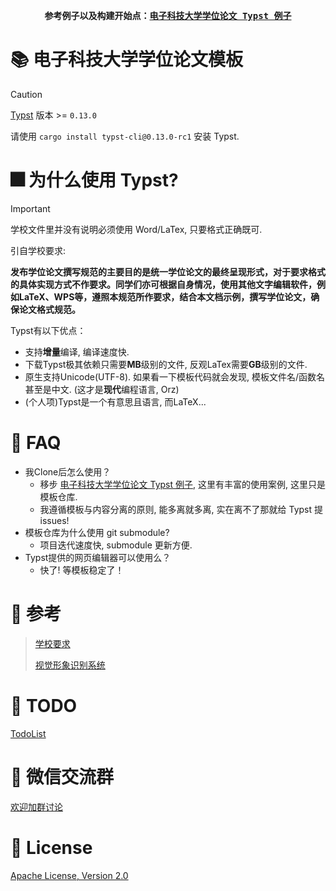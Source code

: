 <div align="center">
<strong>
<samp>

参考例子以及构建开始点：[电子科技大学学位论文 Typst 例子](https://github.com/qujihan/uestc-typst-thesis-example)

</samp>
</strong>
</div>


# 📚 电子科技大学学位论文模板
> [!CAUTION]
> [Typst](https://typst.app/home/) 版本 >= `0.13.0`
> 
> 请使用 `cargo install typst-cli@0.13.0-rc1` 安装 Typst.

# 🎆 为什么使用 Typst?
> [!IMPORTANT]  
> 学校文件里并没有说明必须使用 Word/LaTex, 只要格式正确既可.
> 
> 引自学校要求:
> 
> **发布学位论文撰写规范的主要目的是统一学位论文的最终呈现形式，对于要求格式的具体实现方式不作要求。同学们亦可根据自身情况，使用其他文字编辑软件，例如LaTeX、WPS等，遵照本规范所作要求，结合本文档示例，撰写学位论文，确保论文格式规范。**

Typst有以下优点：
- 支持**增量**编译, 编译速度快.
- 下载Typst极其依赖只需要**MB**级别的文件, 反观LaTex需要**GB**级别的文件.
- 原生支持Unicode(UTF-8). 如果看一下模板代码就会发现, 模板文件名/函数名 甚至是中文. (这才是**现代**编程语言, Orz)
- (个人项)Typst是一个有意思且语言, 而LaTeX...

# 🙋 FAQ
- 我Clone后怎么使用？
    - 移步 [电子科技大学学位论文 Typst 例子](https://github.com/qujihan/uestc-typst-thesis-example), 这里有丰富的使用案例, 这里只是模板仓库. 
    - 我遵循模板与内容分离的原则, 能多离就多离, 实在离不了那就给 Typst 提 issues!
- 模板仓库为什么使用 git submodule?
    - 项目迭代速度快, submodule 更新方便.
- Typst提供的网页编辑器可以使用么？
    - 快了! 等模板稳定了！

# 🔗 参考
> [学校要求](https://gr.uestc.edu.cn/xiazai/114/3917)
> 
> [视觉形象识别系统](https://vi.uestc.edu.cn/)

# 🎯 TODO
[TodoList](https://github.com/qujihan/uestc-thesis-typst-template/issues/2)

# 💬 微信交流群
[欢迎加群讨论](https://github.com/qujihan/uestc-thesis-typst-template/issues/1)

# 📜 License
[Apache License, Version 2.0](https://www.apache.org/licenses/LICENSE-2.0)
